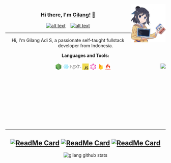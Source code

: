 <img src="https://github.com/gilang-as/gilang-as/blob/master/assets/gilang.png?raw=true" width="110" height="120" align="right"/>

<center>

### Hi there, I'm [Gilang!](https://gilang-as.github.io) 👋 <br/>
<a href="https://www.facebook.com/gilangads"><img src="https://image.flaticon.com/icons/svg/174/174848.svg" alt="alt text" width="20" height="20"/></a>      &nbsp;&nbsp;   <a href="https://www.instagram.com/gil_adis/"><img src="https://image.flaticon.com/icons/svg/174/174855.svg" alt="alt text" width="20" height="20"></a>



___

Hi, I'm Gilang Adi S, a passionate self-taught fullstack developer from Indonesia.

**Languages and Tools:** <br/><br/>
<code><img height="20" src="https://raw.githubusercontent.com/gilang-as/gilang-as/master/assets/skill/nodejs.png"></code>
<code><img height="20" src="https://raw.githubusercontent.com/gilang-as/gilang-as/master/assets/skill/react.png"></code>
<code><img height="20" src="https://raw.githubusercontent.com/gilang-as/gilang-as/master/assets/skill/nextjs.svg"></code>
<code><img height="20" src="https://raw.githubusercontent.com/gilang-as/gilang-as/master/assets/skill/javascript.png"></code>
<code><img height="20" src="https://raw.githubusercontent.com/gilang-as/gilang-as/master/assets/skill/graphql.png"></code>
<code><img height="20" src="https://raw.githubusercontent.com/gilang-as/gilang-as/master/assets/skill/firebase.png"></code>
<code><img height="20" src="https://raw.githubusercontent.com/gilang-as/gilang-as/master/assets/skill/codeigniter.png"></code>
<img src="https://github-readme-stats.vercel.app/api/top-langs/?username=gilang-as" align="right">
<br/><br/><br/><br/><br/><br/><br/><br/><br/><br/><br/>
___
[![ReadMe Card](https://github-readme-stats.vercel.app/api/pin/?username=gilang-as&repo=landTick)](https://github.com/gilang-as/landTick)
[![ReadMe Card](https://github-readme-stats.vercel.app/api/pin/?username=gilang-as&repo=gis-firebase)](https://github.com/gilang-as/gis-firebase)
[![ReadMe Card](https://github-readme-stats.vercel.app/api/pin/?username=gilang-as&repo=rsa-php-kriptografi)](https://github.com/gilang-as/rsa-php-kriptografi)
---
![gilang github stats](https://github-readme-stats.vercel.app/api?username=gilang-as&show_icons=true&title_color=000&icon_color=79ff97&text_color=000)
